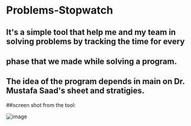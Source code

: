 # Problems-Stopwatch
## It's a simple tool that help me and my team in solving problems by tracking the time for every 
## phase that we made while solving a program.

## The idea of the program depends in main on Dr. Mustafa Saad's sheet and stratigies.

##screen shot from the tool:

![image](https://user-images.githubusercontent.com/72660571/149987578-e65390e5-9cc6-4919-b29d-31392a65a3d3.png)
